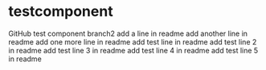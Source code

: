 # testcomponent
GitHub test component
branch2
add a line in readme
add another line in readme
add one more line in readme
add test line in readme
add test line 2 in readme
add test line 3 in readme
add test line 4 in readme
add test line 5 in readme
